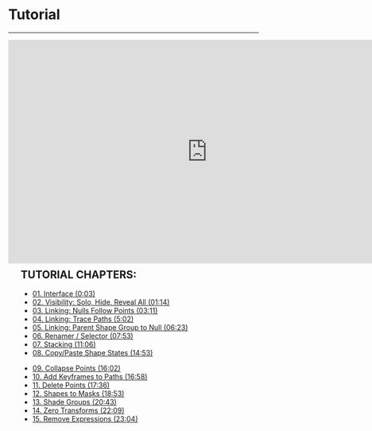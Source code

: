 # Tutorial
---

<iframe id="youtubePlayer"
  width="800" height="450"
  src="https://www.youtube.com/embed/6V1BtRUz6Os?enablejsapi=1&origin=http://cleanupmaster.gareso.com"
  frameborder="0"
  allow="accelerometer; autoplay; clipboard-write; encrypted-in; gyroscope; picture-in-picture; web-share"
  referrerpolicy="strict-origin-when-cross-origin"
  allowfullscreen>
</iframe>
<div class="media_table" style="margin-top: 5px; padding: 0 25px 0 25px;">
<h2 class="media_table_header"  style="margin-top: 10px;"><span style="color: #1a1a1a;">TUTORIAL CHAPTERS:</span></h2>
<div class="media_table_cell">
<ul>
  <li><a href="javascript:void(0)" onclick="seekToChapter(3);">01. Interface (0:03)</a></li>
  <li><a href="javascript:void(0)" onclick="seekToChapter(74);">02. Visibility: Solo, Hide, Reveal All (01:14)</a></li>
  <li><a href="javascript:void(0)" onclick="seekToChapter(191);">03. Linking: Nulls Follow Points (03:11)</a></li>
  <li><a href="javascript:void(0)" onclick="seekToChapter(302);">04. Linking: Trace Paths (5:02)</a></li>
  <li><a href="javascript:void(0)" onclick="seekToChapter(383);">05. Linking: Parent Shape Group to Null (06:23)</a></li>
  <li><a href="javascript:void(0)" onclick="seekToChapter(473);">06. Renamer / Selector (07:53)</a></li>
  <li><a href="javascript:void(0)" onclick="seekToChapter(666);">07. Stacking (11:06)</a></li>
  <li><a href="javascript:void(0)" onclick="seekToChapter(893);">08. Copy/Paste Shape States (14:53)</a></li>
</ul>
</div>
<div class="media_table_cell">
<ul>
  <li><a href="javascript:void(0)" onclick="seekToChapter(962);">09. Collapse Points (16:02)</a></li>
  <li><a href="javascript:void(0)" onclick="seekToChapter(1018);">10. Add Keyframes to Paths (16:58)</a></li>
  <li><a href="javascript:void(0)" onclick="seekToChapter(1056);">11. Delete Points (17:36)</a></li>
  <li><a href="javascript:void(0)" onclick="seekToChapter(1133);">12. Shapes to Masks (18:53)</a></li>
  <li><a href="javascript:void(0)" onclick="seekToChapter(1243);">13. Shade Groups (20:43)</a></li>
  <li><a href="javascript:void(0)" onclick="seekToChapter(1329);">14. Zero Transforms (22:09)</a></li>
  <li><a href="javascript:void(0)" onclick="seekToChapter(1384);">15. Remove Expressions (23:04)</a></li>
</ul>
</div>
</div>